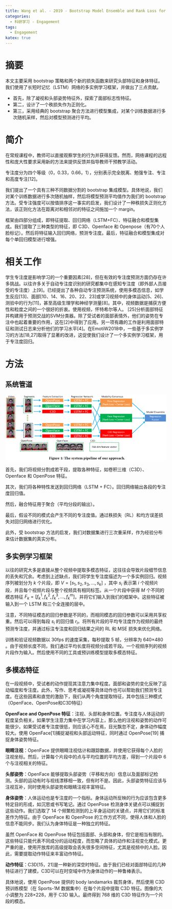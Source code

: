 ```yaml
---
title: Wang et al. - 2019 - Bootstrap Model Ensemble and Rank Loss for Engagem
categories: 
  - 科研学习 - Engagement
tags:
  - Engagement
katex: true
---
```


# 摘要

本文主要采用 bootstrap 策略和两个新的损失函数来研究头部特征和身体特征。我们使用了长短时记忆（LSTM）网络的多实例学习框架，并做出了三点贡献。
- 首先，除了凝视和头部姿势特征外，探索了面部标志性特征。
- 第二，设计了一个秩损失作为正则化。
- 第三，采用经典的 bootstrap 聚合方法进行模型集成，对某个训练数据进行多次随机采样，然后对模型预测进行平均。

# 简介

在常规课程中，教师可以直接观察学生的行为并获得反馈。然而，网络课程的远程性和庞大性要求采用新的方法来提供反馈并指导教师干预教学活动。

专注度分为四个等级（0，0.33，0.66，1），分别表示完全脱离、勉强专注、专注和高度专注[12]。

我们提出了一个具有三种不同数据分割的 bootstrap 集成模型。具体地说，我们对某个训练数据进行多次随机抽样，然后将模型预测平均值作为我们的 bootstrap 方法。受专注强度可以按值排序这一事实的启发，我们设计了一种秩损失正则化方法，该正则化方法在距离对和相邻对的特征之间施加一个 margin。

框架由四部分组成，即特征提取、回归网络（LSTM+FC）、特征融合和模型集成。我们提取了三种类型的特征，即 C3D、Openface 和 Openpose（有70个人脸标记）。然后将特征输入回归网络，预测专注度。最后，特征融合和模型集成对每个单回归模型进行增强。

# 相关工作

学生专注度是影响学习的一个重要因素[28]，但在有效的专注度预测方面仍存在许多挑战。以往许多关于自动专注度识别的研究都集中在感知专注度（即外部人员接受的专注度）上[9]。已经提出了各种自动专注预测系统，使用多模态信息，如学生反应[13]、面部[10、14、16、20、22、23]或学习视频中的身体运动[5、26]、测验中的行为[11]，甚至高级生理学和神经学测量[8]。其中，视频数据是捕获方便性和粒度之间的一个很好的折衷。使用视频，怀特希尔等人。
[25]分析面部特征并构建用于预测交战的SVM分类器。除了受试者的面部表情外，他们的姿势在专注中也起着重要的作用，这在[2]中得到了应用。另一项有趣的工作是利用面部特征和测试日志来分析他们的学习水平[4]。在EmotiW2018中，一些基于多实例学习的方法[18,27]取得了显著的改进，这促使我们设计了一个多实例学习框架，用于专注度回归。

# 方法

## 系统管道

![系统框架](/images/Wang-et-al-2019-Bootstrap-Model-Ensemble-and-Rank-Loss-for-Engagem/2021-01-06-19-11-32.png)

首先，我们将视频分割成若干段，提取各种特征，如卷积三维（C3D）、Openface 和 OpenPose 特征。

其次，我们将各种特性发送到回归网络（LSTM + FC）。回归网络输出各段的专注度回归值。

然后，融合特征用于聚合（平均分段的输出）。

最后，假设不同的模式会产生不同的专注度值。通过秩损失（RL）和均方误差损失对回归网络进行优化。

此外，受 bootstrap 方法的启发，我们对数据集进行三次重采样，作为经验分布来估计数据集的真实分布。

## 多实例学习框架

以往的研究大多是直接从整个视频中提取多模态特征，这往往会导致片段细节信息的丢失和冗余。考虑到上述缺点，我们将学生专注度描述为一个多实例回归。视频序列被划分为 $k$ 个片段，即 $V=[s_1,s_2,s_3,\dots,s_k]$ ，其中 $s_i$ 表示第 $i$ 个视频片段，并且每个视频片段与整个视频具有相同标签。从一个片段中获得 $M$ 个不同的模态特征 $F_k=[f^1_k,f^2_k,f^3_k,\dots,f^m_k]$，并将它们输入到我们的框架中。这些特征被输入到一个 LSTM 和三个全连接的层中。

注意，不同特征模态的回归参数是不同的，而相同模态的回归参数可以采用共享权重。然后可以得到每段 $s_i$ 的回归值 $r_i$。将所有片段的平均专注度作为视频的最终预测专注度，并通过标注专注度和回归结果之间的 RL 和 MSE 损失来优化网络。

训练和验证视频数据以 30fps 的速度采集，每秒提取 5 帧，分辨率为 640×480 。由于视频长度不同，我们通过平均长度将视频分成若干段。一个视频序列的视频片段作为输入。然后使用不同的工具或预训练模型提取多模态特征。

## 多模态特征

在一段视频中，受试者的动作提现其注意力集中程度。面部和姿势的变化反映了运动幅度和专注度。此外，写作、思考或凝视等具体动作也可以帮助我们预测专注度。在这些因素和直觉的激励下，我们从两个角度提取特征，其中包括三种模式（OpenFace、OpenPose和C3D特征）

**OpenFace and OpenPose 特征**：注视、头部和身体位置。专注度与人体运动的程度呈负相关。如果学生注意力集中在学习内容上，那么他的注视和姿势的动作可能很少。如果受试者专注度很低，则应该心不在焉，目光飘忽不定，身体动作幅度较大。使用 OpenFace[1]捕捉凝视和头部运动特征，同时通过 OpenPose[19] 捕捉身体姿势特征。

**眼睛注视**：OpenFace 提供眼睛注视估计和跟踪数据，并使用它获得每个人脸的注视坐标。然后，计算每个片段中的点与平均位置的平均方差，得到一个片段中 6 个与注视相关的特征。

**头部姿势**：OpenFace 能够提取头部姿势（平移和方向）信息以及面部标记检测。头部的运动有时与视线漂移相一致，但有时不是。因此，头部姿势特征应该与注视互补，同时使用头部姿势和眼睛注视丰富特征。

**身体姿势**：人体运动也是专注度的一个指标。身体运动所反映的行为应该包含更多特定目的形成，如沉思或书写笔记。通过 OpenPose 检测身体关键点可以捕捉到这些动作。我们选取了 14 个频繁检测到的上半身运动的关键点，并用它们的标准差作为特征。由于 OpenFace 和 OpenPose 的工作方式不同，使得人体和人脸的信息不能同步。我们认为身体特征是一种独立的特征。

虽然 OpenFace 和 OpenPose 特征包括面部、头部和身体，但它是相当有限的。这些特征只能代表不同成分的运动程度，而忽略了具体的动作和注视变化模式。更严重的是，使用开放库的高级提取会丢失很多空间特征，尤其是视频中的人脸。因此，需要提取动作特征来丰富动作特征。

**动作特征**：C3D[15，21]是一种新的深空时特征。由于我们已经对面部特征的几种特征进行了建模，C3D可以在时空域中作为身体动作的一种鲁棒表示。

具体地说，使用 OpenPose 提供的 body landamarks 裁剪身体，然后使用 C3D 预训练模型（在 Sports-1M 数据集中）在每个片段中提取 C3D 特征。图像的大小调整为 228×228，用于 C3D 输入。最终得到 768 维的 C3D 特征作为一个片段的模态。

